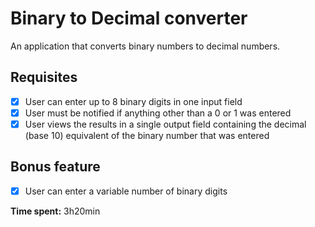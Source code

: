 # Binary to Decimal converter

An application that converts binary numbers to decimal numbers.

## Requisites
- [x] User can enter up to 8 binary digits in one input field
- [x] User must be notified if anything other than a 0 or 1 was entered
- [x] User views the results in a single output field containing the decimal (base 10) equivalent of the binary number that was entered

## Bonus feature
- [x] User can enter a variable number of binary digits

**Time spent:** 3h20min
